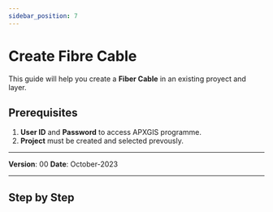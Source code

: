 ```yaml
---
sidebar_position: 7
---
```

# Create Fibre Cable

This guide will help you create a **Fiber Cable** in an existing proyect and layer.

## **Prerequisites**
1.	**User ID** and **Password** to access APXGIS programme.
2.  **Project** must be created and selected prevously.

------------

**Version**: 00
**Date**: October-2023

------------
## **Step by Step**
